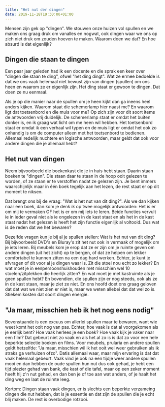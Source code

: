 ```yaml
---
title: "Het nut der dingen"
date: 2019-11-18T19:30:00+01:00
---
```

Mensen zijn gek op "dingen". We stouwen onze huizen vol spullen en we maken ons graag druk om vanalles en nogwat, ook dingen waar we ons op zich niet druk om zouden hoeven te maken. Waarom doen we dat? En hoe absurd is dat eigenlijk?

## Dingen die staan te dingen
Een paar jaar geleden had ik een docente en die sprak een keer over "dingen die staan te ding", ofwel "het ding dingt". Wat ze ermee bedoelde is dat we ons vaak helemaal niet bewust zijn van dingen (spullen) om ons heen en waarom ze er eigenlijk zijn. Het ding staat er gewoon te dingen. Dat doen ze nu eenmaal.

Als je op die manier naar de spullen om je heen kijkt dan ga ineens heel anders kijken. Waarom staat die schemerlamp hier naast me? En waarom ligt dat toetsenbord en die muis voor me? Op zich zijn voor dit soort items de antwoorden vrij duidelijk. De schemerlamp staat er omdat het buiten donker is, en ik graag wat licht om me heen wil hebben. Het toetsenbord staat er omdat ik een verhaal wil typen en de muis ligt er omdat het ook zo onhandig is om de computer alleen met het toetsenbord te bedienen. Allemaal redelijk nuchtere en logische antwoorden, maar geldt dat ook voor andere dingen die je allemaal hebt?

## Het nut van dingen
Neem bijvoorbeeld die boekenkast die je in huis hebt staan. Daarin staan boeken te "dingen".  Die staan daar te staan in de hoop ooit gelezen te worden, of ze staan er te verstoffen nadat ze gelezen zijn. Je bent immers waarschijnlijk maar in één boek tegelijk aan het lezen, de rest staat er op dit moment te niksen.

Dat brengt ons bij de vraag: "Wat is het nut van dit ding?". Als we dan kijken naar een boek, dan kom je denk ik op twee mogelijk antwoorden: Het is er om mij te vermaken OF het is er om mij iets te leren. Beide functies vervult ie in ieder geval niet als ie ongelezen in de kast staat en als het in de kast staat nadat het gelezen is heeft het zijn functie eigenlijk al voltooid. Dus wat is de reden dat we het bewaren?

Dezelfde vragen kun je bij al je spullen stellen: Wat is het nut van dit ding? Bij bijvoorbeeld DVD's en Bluray's zit het nut ook in vermaak of mogelijk om je iets leren. Bij meubels kom je erop dat ze er zijn om je ruimte geven om andere dingen (uit het zicht) op te bergen, of dat ze helpen om lekker comfortabel te kunnen zitten na een dag hard werken. Echter, je kunt je afvragen of dit voor al je dingen waar is. Zit die stoel nou echt zo lekker? En wat moet je in eenpersoonshuishouden met misschien wel 10 stoelen/zitplekken die heerlijk zitten? En wat moet je met kastruimte als je geen spullen hebt? En bovendien, die spullen zijn er nog steeds, ook als ze in de kast staan, maar je ziet ze niet. En ons hoofd doet ons graag geloven dat dat wat we niet zien er niet is, maar we weten allebei dat dat wel zo is. Stiekem kosten dat soort dingen energie.

## "Ja maar, misschien heb ik het nog eens nodig"
Bovenstaande is een excuus om allerlei spullen maar te bewaren, want wie weet komt het ooit nog van pas. Echter, hoe vaak is dat al voorgekomen als je eerlijk bent? Hoe vaak herlees je een boek? Hoe vaak kijk je vaker naar een film? Dat gebeurt niet zo vaak en als het al zo is is dat zo voor een hele beperkte selectie boeken en films. Voor meubels, prularia en andere spullen geldt hetzelfde: "Ja maar, misschien wil ik het ooit wel weer gebruiken als ik straks ga verhuizen ofzo". Datis allemaal waar, maar mijn ervaring is dat dat vaak helemaal gebeurt. Vaak vind je ook na een tijdje weer andere spullen mooi en dan hebben de oude spullen hun nut dus ook gehad, je hebt een tijd plezier gehad van bank, die kast of die tafel, maar op een zeker moment heeft hij z'n nut gehad, en dan ben je of toe aan wat anders, of je haalt het ding weg en laat de ruimte leeg.

Kortom: Dingen staan vaak dingen, er is slechts een beperkte verzameing dingen die nut hebben, dat is je essentie en dat zijn de spullen die je echt blij maken. De rest is overbodige rotzooi.
